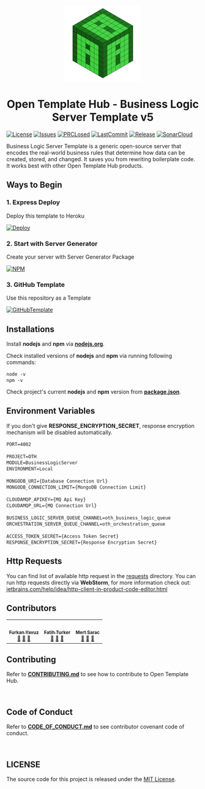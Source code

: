 <p align="center">
   <a href="https://opentemplatehub.com">
    <img src="https://raw.githubusercontent.com/open-template-hub/open-template-hub.github.io/master/assets/logo/server/business-logic-server-logo.png" alt="Logo" width=200>
  </a>
</p>

<h1 align="center">
Open Template Hub - Business Logic Server Template v5
</h1>

[![License](https://img.shields.io/github/license/open-template-hub/business-logic-server-template?color=43b043&style=for-the-badge)](LICENSE)
[![Issues](https://img.shields.io/github/issues/open-template-hub/business-logic-server-template?color=43b043&style=for-the-badge)](https://github.com/open-template-hub/business-logic-server-template/issues)
[![PRCLosed](https://img.shields.io/github/issues-pr-closed-raw/open-template-hub/business-logic-server-template?color=43b043&style=for-the-badge)](https://github.com/open-template-hub/business-logic-server-template/pulls?q=is%3Apr+is%3Aclosed)
[![LastCommit](https://img.shields.io/github/last-commit/open-template-hub/business-logic-server-template?color=43b043&style=for-the-badge)](https://github.com/open-template-hub/business-logic-server-template/commits/master)
[![Release](https://img.shields.io/github/release/open-template-hub/business-logic-server-template?include_prereleases&color=43b043&style=for-the-badge)](https://github.com/open-template-hub/business-logic-server-template/releases)
[![SonarCloud](https://img.shields.io/sonar/quality_gate/open-template-hub_business-logic-server-template?server=https%3A%2F%2Fsonarcloud.io&label=Sonar%20Cloud&style=for-the-badge&logo=sonarcloud)](https://sonarcloud.io/dashboard?id=open-template-hub_business-logic-server-template)

Business Logic Server Template is a generic open-source server that encodes the real-world business rules that determine how data can be created, stored, and changed. It saves you from rewriting boilerplate code. It works best with other Open Template Hub products.

## Ways to Begin

### 1. Express Deploy

Deploy this template to Heroku

[![Deploy](https://img.shields.io/badge/Deploy_to-Heroku-7056bf.svg?style=for-the-badge&logo=heroku)](https://heroku.com/deploy?template=https://github.com/open-template-hub/business-logic-server-template)

### 2. Start with Server Generator

Create your server with Server Generator Package

[![NPM](https://img.shields.io/badge/NPM-server_generator-cb3837.svg?style=for-the-badge&logo=npm)](https://www.npmjs.com/package/@open-template-hub/server-generator)

### 3. GitHub Template

Use this repository as a Template

[![GitHubTemplate](https://img.shields.io/badge/GitHub-Template-24292e.svg?style=for-the-badge&logo=github)](https://github.com/open-template-hub/business-logic-server-template/generate)

## Installations

Install **nodejs** and **npm** via **[nodejs.org](https://nodejs.org)**.

Check installed versions of **nodejs** and **npm** via running following commands:

```
node -v
npm -v
```

Check project's current **nodejs** and **npm** version from **[package.json](package.json)**.

## Environment Variables

If you don't give **RESPONSE_ENCRYPTION_SECRET**, response encryption mechanism will be disabled automatically.

``` applescript
PORT=4002

PROJECT=OTH
MODULE=BusinessLogicServer
ENVIRONMENT=Local

MONGODB_URI={Database Connection Url}
MONGODB_CONNECTION_LIMIT={MongoDB Connection Limit}

CLOUDAMQP_APIKEY={MQ Api Key}
CLOUDAMQP_URL={MQ Connection Url}

BUSINESS_LOGIC_SERVER_QUEUE_CHANNEL=oth_business_logic_queue
ORCHESTRATION_SERVER_QUEUE_CHANNEL=oth_orchestration_queue

ACCESS_TOKEN_SECRET={Access Token Secret}
RESPONSE_ENCRYPTION_SECRET={Response Encryption Secret}
```

## Http Requests

You can find list of available http request in the [requests](assets/requests) directory. You can run http requests directly via **WebStorm**, for more information check out: [jetbrains.com/help/idea/http-client-in-product-code-editor.html](https://jetbrains.com/help/idea/http-client-in-product-code-editor.html)

## Contributors

<!-- ALL-CONTRIBUTORS-LIST:START - Do not remove or modify this section -->
<!-- prettier-ignore-start -->
<!-- markdownlint-disable -->
<table>
  <tr>
    <td align="center"><a href="https://github.com/furknyavuz"><img src="https://avatars0.githubusercontent.com/u/2248168?s=460&u=435ef6ade0785a7a135ce56cae751fb3ade1d126&v=4" width="100px;" alt=""/><br /><sub><b>Furkan Yavuz</b></sub></a><br /><a href="https://github.com/open-template-hub/business-logic-server-template/issues/created_by/furknyavuz" title="Answering Questions">💬</a> <a href="https://github.com/open-template-hub/business-logic-server-template/commits?author=furknyavuz" title="Documentation">📖</a> <a href="https://github.com/open-template-hub/business-logic-server-template/pulls?q=is%3Apr+reviewed-by%3Afurknyavuz" title="Reviewed Pull Requests">👀</a></td>
    <td align="center"><a href="https://github.com/fatihturker"><img src="https://avatars1.githubusercontent.com/u/2202179?s=460&u=261b1129e7106c067783cb022ab9999aad833bdc&v=4" width="100px;" alt=""/><br /><sub><b>Fatih Turker</b></sub></a><br /><a href="https://github.com/open-template-hub/business-logic-server-template/issues/created_by/fatihturker" title="Answering Questions">💬</a> <a href="https://github.com/open-template-hub/business-logic-server-template/commits?author=fatihturker" title="Documentation">📖</a> <a href="https://github.com/open-template-hub/business-logic-server-template/pulls?q=is%3Apr+reviewed-by%3Afatihturker" title="Reviewed Pull Requests">👀</a></td>
    <td align="center"><a href="https://github.com/mertlsarac"><img src="https://avatars1.githubusercontent.com/u/38442589?s=400&u=aa3cda11724fc297a0bfa6beb35c9be81687cf3c&v=4" width="100px;" alt=""/><br /><sub><b>Mert Sarac</b></sub></a><br /><a href="https://github.com/open-template-hub/business-logic-server-template/issues/created_by/mertlsarac" title="Answering Questions">💬</a> <a href="https://github.com/open-template-hub/business-logic-server-template/commits?author=mertlsarac" title="Documentation">📖</a> <a href="https://github.com/open-template-hub/business-logic-server-template/pulls?q=is%3Apr+reviewed-by%3Amertlsarac" title="Reviewed Pull Requests">👀</a></td>
  </tr>
</table>

<!-- markdownlint-enable -->
<!-- prettier-ignore-end -->
<!-- ALL-CONTRIBUTORS-LIST:END -->

## Contributing

Refer to **[CONTRIBUTING.md](https://github.com/open-template-hub/.github/blob/master/docs/CONTRIBUTING.md)** to see how to contribute to Open Template Hub.

<br/>

## Code of Conduct

Refer to **[CODE_OF_CONDUCT.md](https://github.com/open-template-hub/.github/blob/master/docs/CODE_OF_CONDUCT.md)** to see contributor covenant code of conduct.

<br/>

## LICENSE

The source code for this project is released under the [MIT License](LICENSE).
